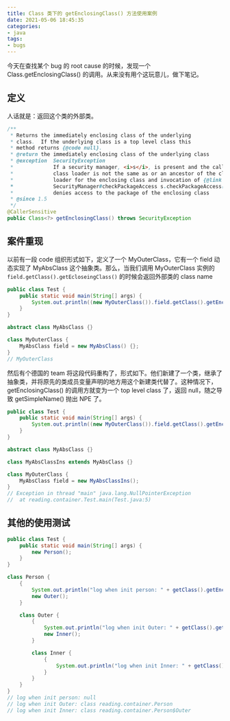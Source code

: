 ```yaml
---
title: Class 类下的 getEnclosingClass() 方法使用案例
date: 2021-05-06 18:45:35
categories:
- java
tags:
- bugs
---
```


今天在查找某个 bug 的 root cause 的时候，发现一个 Class.getEnclosingClass() 的调用。从来没有用个这玩意儿，做下笔记。

## 定义

人话就是：返回这个类的外部类。

```java
/**
 * Returns the immediately enclosing class of the underlying
 * class.  If the underlying class is a top level class this
 * method returns {@code null}.
 * @return the immediately enclosing class of the underlying class
 * @exception  SecurityException
 *             If a security manager, <i>s</i>, is present and the caller's
 *             class loader is not the same as or an ancestor of the class
 *             loader for the enclosing class and invocation of {@link
 *             SecurityManager#checkPackageAccess s.checkPackageAccess()}
 *             denies access to the package of the enclosing class
 * @since 1.5
 */
@CallerSensitive
public Class<?> getEnclosingClass() throws SecurityException
```

## 案件重现

以前有一段 code 组织形式如下，定义了一个 MyOuterClass，它有一个 field 动态实现了 MyAbsClass 这个抽象类。那么，当我们调用 MyOuterClass 实例的 `field.getClass().getEcloseingClass()` 的时候会返回外部类的 class name

```java
public class Test {
    public static void main(String[] args) {
        System.out.println((new MyOuterClass()).field.getClass().getEnclosingClass().getSimpleName());
    }
}

abstract class MyAbsClass {}

class MyOuterClass {
    MyAbsClass field = new MyAbsClass() {};
}
// MyOuterClass
```

然后有个德国的 team 将这段代码重构了，形式如下。他们新建了一个类，继承了抽象类，并将原先的类成员变量声明的地方用这个新建类代替了。这种情况下，getEnclosingClass() 的调用方就变为一个 top level class 了，返回 null，随之导致 getSimpleName() 抛出 NPE 了。

```java
public class Test {
    public static void main(String[] args) {
        System.out.println((new MyOuterClass()).field.getClass().getEnclosingClass().getSimpleName());
    }
}

abstract class MyAbsClass {}

class MyAbsClassIns extends MyAbsClass {}

class MyOuterClass {
    MyAbsClass field = new MyAbsClassIns();
}
// Exception in thread "main" java.lang.NullPointerException
// 	at reading.container.Test.main(Test.java:5)
```

## 其他的使用测试

```java
public class Test {
    public static void main(String[] args) {
        new Person();
    }
}

class Person {
    {
        System.out.println("log when init person: " + getClass().getEnclosingClass());
        new Outer();
    }

    class Outer {
        {
            System.out.println("log when init Outer: " + getClass().getEnclosingClass());
            new Inner();
        }

        class Inner {
            {
                System.out.println("log when init Inner: " + getClass().getEnclosingClass());
            }
        }
    }
}
// log when init person: null
// log when init Outer: class reading.container.Person
// log when init Inner: class reading.container.Person$Outer
```